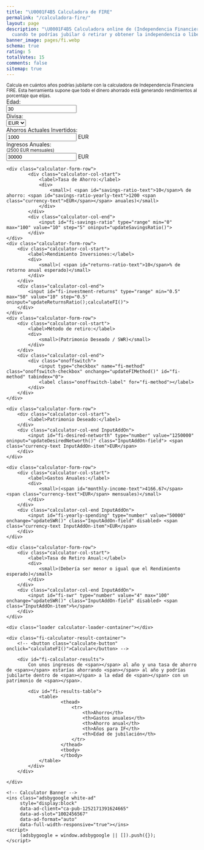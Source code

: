 ```yaml
---
title: "\U0001F4B5 Calculadora de FIRE"
permalink: "/calculadora-fire/"
layout: page
description: "\U0001F4B5 Calculadora online de (Independencia Financiera), FIRE, calcula
  cuando te podrías jubilar ó retirar y obtener la independencia o libertad financiera."
banner_image: pages/fi.webp
schema: true
rating: 5
totalVotes: 15
comments: false
sitemap: true
---
```


<small>
    Calcula en cuántos años podrías jubilarte con la calculadora de Independencia Financiera FIRE.
    Esta herramienta supone que todo el dinero ahorrado está generando rendimientos al porcentaje que elijas.
</small>
<div class="calculator-block  calculator-fi">
    <div class="calculator-form-row">
        <div class="calculator-col-start">
            <label>Edad:</label>
        </div>
        <div class="calculator-col-end">
            <input id="fi-age" type="number" value="30" max="100" oninput="calculateFI()">
        </div>
    </div>
    <div class="calculator-form-row">
        <div class="calculator-col-start">
            <label>Divisa:</label>
        </div>
        <div class="calculator-col-end">
            <select id="fi-fiat" onchange="updateCurrency()">
                <option>EUR</option>
                <option>USD</option>
            </select>
        </div>
    </div>
    <div class="calculator-form-row">
        <div class="calculator-col-start">
            <label>Ahorros Actuales Invertidos:</label>
        </div>
        <div class="calculator-col-end InputAddOn">
            <input id="fi-accumulated" type="number" value="1000" onchange="calculateFI()" step="500" class="InputAddOn-field"> <span class="currency-text InputAddOn-item">EUR</span>
        </div>
    </div>
    <div class="calculator-form-row">
        <div class="calculator-col-start">
            <label>Ingresos Anuales:</label>
            <div>
                <small>(<span id="monthly-salary-text">2500</span> <span class="currency-text">EUR</span> mensuales)</small>
            </div>
        </div>
        <div class="calculator-col-end InputAddOn">
            <input id="fi-salary" type="number" value="30000" oninput="updateMonthlyRevenue();calculateFI()" step="500" class="InputAddOn-field"> <span class="currency-text InputAddOn-item">EUR</span>
        </div>
    </div>

    <div class="calculator-form-row">
            <div class="calculator-col-start">
                <label>Tasa de Ahorro:</label>
                <div>
                    <small>( <span id="savings-ratio-text">10</span>% de ahorro: <span id="savings-ratio-yearly-text">1200 <span class="currency-text">EUR</span></span> anuales)</small>
                </div>
            </div>
            <div class="calculator-col-end">
                <input id="fi-savings-ratio" type="range" min="0" max="100" value="10" step="5" oninput="updateSavingsRatio()">
            </div>
    </div>
    <div class="calculator-form-row">
        <div class="calculator-col-start">
            <label>Rendimiento Inversiones:</label>
            <div>
                <small>( <span id="returns-ratio-text">10</span>% de retorno anual esperado)</small>
            </div>
        </div>
        <div class="calculator-col-end">
            <input id="fi-investment-returns" type="range" min="0.5" max="50" value="10" step="0.5" oninput="updateReturnsRatio();calculateFI()">
        </div>
    </div>
    <div class="calculator-form-row">
        <div class="calculator-col-start">
            <label>Método de retiro:</label>
            <div>
                <small>(Patrimonio Deseado / SWR)</small>
            </div>
        </div>
        <div class="calculator-col-end">
            <div class="onoffswitch">
                <input type="checkbox" name="fi-method" class="onoffswitch-checkbox" onchange="updateFIMethod()" id="fi-method" tabindex="0">
                <label class="onoffswitch-label" for="fi-method"></label>
            </div>
        </div>
    </div>

    <div class="calculator-form-row">
        <div class="calculator-col-start">
            <label>Patrimonio Deseado:</label>
        </div>
        <div class="calculator-col-end InputAddOn">
            <input id="fi-desired-networth" type="number" value="1250000" oninput="updateDesiredNetworth()" class="InputAddOn-field"> <span class="currency-text InputAddOn-item">EUR</span>
        </div>
    </div>

    <div class="calculator-form-row">
        <div class="calculator-col-start">
            <label>Gastos Anuales:</label>
            <div>
                <small>(<span id="monthly-income-text">4166.67</span> <span class="currency-text">EUR</span> mensuales)</small>
            </div>
        </div>
        <div class="calculator-col-end InputAddOn">
            <input id="fi-yearly-spending" type="number" value="50000" onchange="updateSWR()" class="InputAddOn-field" disabled> <span class="currency-text InputAddOn-item">EUR</span>
        </div>
    </div>

    <div class="calculator-form-row">
        <div class="calculator-col-start">
            <label>Tasa de Retiro Anual:</label>
            <div>
                <small>(Debería ser menor o igual que el Rendimiento esperado)</small>
            </div>
        </div>
        <div class="calculator-col-end InputAddOn">
            <input id="fi-swr" type="number" value="4" max="100" onchange="updateSWR()" class="InputAddOn-field" disabled> <span class="InputAddOn-item">%</span>
        </div>
    </div>

    <div class="loader calculator-loader-container"></div>
    
    <div class="fi-calculator-result-container">
        <!-- <button class="calculate-button" onclick="calculateFI()">Calcular</button> -->
        
        <div id="fi-calculator-results">
            Con unos ingresos de <span></span> al año y una tasa de ahorro de <span></span> estarías ahorrando <span></span> al año y podrías jubilarte dentro de <span></span> a la edad de <span></span> con un patrimonio de <span></span>.

            <div id="fi-results-table">
                <table>
                        <thead>
                            <tr>
                                <th>Ahorro</th>
                                <th>Gastos anuales</th>
                                <th>Ahorro anual</th>
                                <th>Años para IF</th>
                                <th>Edad de jubilación</th>
                            </tr>
                        </thead>
                        <tbody>
                        </tbody>
                </table>
            </div>
        </div>

    </div>

    <!-- Calculator Banner -->
    <ins class="adsbygoogle white-ad"
         style="display:block"
         data-ad-client="ca-pub-1252171391624665"
         data-ad-slot="1002456567"
         data-ad-format="auto"
         data-full-width-responsive="true"></ins>
    <script>
         (adsbygoogle = window.adsbygoogle || []).push({});
    </script>
</div>

<script defer src="{{ site.baseurl }}/js/fi.js?{{site.time | date: '%s%N'}}"></script>
